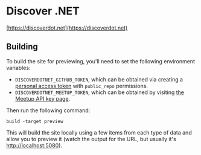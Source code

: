 # Discover .NET

[https://discoverdot.net](https://discoverdot.net)

## Building

To build the site for previewing, you'll need to set the following environment variables:

* `DISCOVERDOTNET_GITHUB_TOKEN`, which can be obtained via creating a [personal access token](https://github.com/settings/tokens) with `public_repo` permissions.
* `DISCOVERDOTNET_MEETUP_TOKEN`, which can be obtained by visiting [the Meetup API key page](https://secure.meetup.com/meetup_api/key/).

Then run the following command:

```
build -target preview
```

This will build the site locally using a few items from each type of data and allow you to preview it (watch the output for the URL, but usually it's [http://localhost:5080](http://localhost:5080)).
